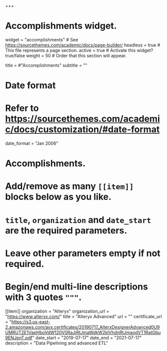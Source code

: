 +++
# Accomplishments widget.
widget = "accomplishments"  # See https://sourcethemes.com/academic/docs/page-builder/
headless = true  # This file represents a page section.
active = true  # Activate this widget? true/false
weight = 50  # Order that this section will appear.

title = #"Accomplish&shy;ments"
subtitle = ""

# Date format
#   Refer to https://sourcethemes.com/academic/docs/customization/#date-format
date_format = "Jan 2006"

# Accomplishments.
#   Add/remove as many `[[item]]` blocks below as you like.
#   `title`, `organization` and `date_start` are the required parameters.
#   Leave other parameters empty if not required.
#   Begin/end multi-line descriptions with 3 quotes `"""`.

[[item]]
  organization = "Alteryx"
  organization_url = "https://www.alteryx.com/"
  title = "Alteryx Advanced"
  url = ""
  certificate_url = "https://s3.us-east-2.amazonaws.com/ayx.certificates/20190717_AlterxDesignerAdvanced0U9UMRUT2E1VapHboVdW120V0RaJjRtJmaWdkW2klVhdnRtJmaodVT1RatGbu9ENJpnT.pdf"
  date_start = "2019-07-17"
  date_end = "2021-07-17"
  description = "Data Pipelining and advanced ETL"

